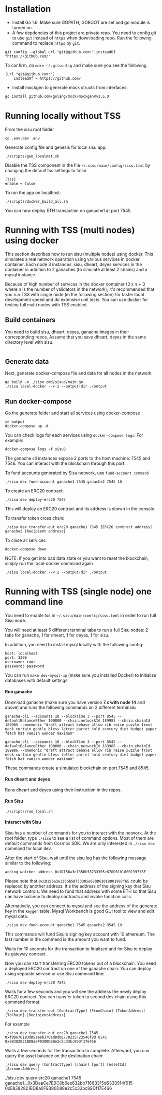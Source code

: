 # Installation

- Install Go 1.6. Make sure GOPATH, GOROOT are set and go module is turned on.
- A few depdencies of this project are private repo. You need to config git to use `git` instead of `https` when downloading repo.
Run the following command to replace `https` by `git`.

```
git config --global url."git@github.com:".insteadOf "https://github.com/"
```

To confirm, do `more ~/.gitconfig` and make sure you see the following:

```
[url "git@github.com:"]
	insteadOf = https://github.com/
```

- Install mockgen to generate mock structs from interfaces:

```bash
go install github.com/golang/mock/mockgen@v1.6.0
```

# Running locally without TSS

From the sisu root folder

```
cp .env.dev .env
```

Generate config file and genesis for local sisu app:

```
./scripts/gen_localnet.sh
```

Disable the TSS component in the file `~/.sisu/main/config/sisu.toml` by changing the default tss settings to false.

```
[tss]
enable = false
```

To run the app on localhost:

```
./scripts/docker_build_all.sh
```

You can now deploy ETH transaction on ganache1 at port 7545.

# Running with TSS (multi nodes) using docker

This section describes how to run sisu (multiple nodes) using docker. This simulates a real network operation using various services in docker container. Each node 3 instances: sisu, dheart, deyes services in the container in addition to 2 ganaches (to simulate at least 2 chains) and a mysql instance.

Because of high number of services in the docker container (3 x n + 3 where n is the number of validators in the network), it's recommended that you run TSS with single node (in the following section) for faster local development speed and do extensive unit tests. You can use docker for testing full multi nodes with TSS enabled.

## Build containers

You need to build sisu, dheart, deyes, ganache images in their corresponding repos. Assume that you save dheart, deyes in the same directory level with sisu.

```

```

## Generate data
Next, generate docker-compose file and data for all nodes in the network.
```
go build -o ./sisu cmd/sisud/main.go
./sisu local-docker --v 2 --output-dir ./output
```

## Run docker-compose
Go the generate folder and start all services using docker-compose
```
cd output
docker-compose up -d
```

You can check logs for each services using `docker-compose logs`. For example:
```
docker-compose logs -f sisu0
```

The ganache cli instances expose 2 ports to the host machine: 7545 and 7546. You can interact with the blockchain through this port.

To fund accounts generated by Sisu network, use `fund-account command`
```
./sisu dev fund-account ganache1 7545 ganache2 7546 10
```

To create an ERC20 contract:
```
./sisu dev deploy-erc20 7545
```
This will deploy an ERC20 contract and its address is shown in the console.

To transfer token cross chain:
```
./sisu dev transfer-out erc20 ganache1 7545 [ERC20 contract address] ganache2 [Recipient address]
```

To close all services:
```
docker-compose down
```

NOTE: if you get into bad data state or you want to reset the blockchain, simply run the local-docker command again
```
./sisu local-docker --v 2 --output-dir ./output
```


# Running with TSS (single node) one command line

You need to enable tss in `~/.sisu/main/config/sisu.toml` in order to run full Sisu node.

You will need at least 5 different terminal tabs to run a full Sisu nodes: 2 tabs for ganache, 1 for dheart, 1 for deyes, 1 for sisu.

In addition, you need to install mysql locally with the following config:

```
host: localhost
port: 3306
username: root
password: password
```

You can run `make dev-mysql-up` (make sure you installed Docker) to initialize databases with default settings

#### Run ganache

Download ganache (make sure you have version **7.x with node 14** and above) and runs the following commands on 2 different terminals:

```
ganache-cli --accounts 10 --blockTime 3 --port 8545 --defaultBalanceEther 100000 --chain.networkId 189985 --chain.chainId 189985 --mnemonic "draft attract behave allow rib raise puzzle frost neck curtain gentle bless letter parrot hold century diet budget paper fetch hat vanish wonder maximum"
```

```
ganache-cli --accounts 10 --blockTime 3 --port 8545 --defaultBalanceEther 100000 --chain.networkId 189986 --chain.chainId 189986 --mnemonic "draft attract behave allow rib raise puzzle frost neck curtain gentle bless letter parrot hold century diet budget paper fetch hat vanish wonder maximum"
```

These commands create a simulated blockchain on port 7545 and 8545.

#### Run dheart and deyes

Runs dheart and deyes using their instruction in the repos.

#### Run Sisu

```
./scripts/run_local.sh
```

#### Interact with Sisu

Sisu has a number of commands for you to interact with the network. At the root folder, type `./sisu` to see a list of command options. Most of them are default commands from Cosmos SDK. We are only interested in `./sisu dev` command for local dev.

After the start of Sisu, wait until the sisu log has the following message similar to the following:

```
adding watcher address 0x1D156a3e1356b58733305e670D61018001997f6E
```

Please note that `0x1D156a3e1356b58733305e670D61018001997f6E` could be replaced by another address. It's the address of the signing key that Sisu network controls. We need to fund that address with some ETH so that Sisu can have balance to deploy contracts and invoke function calls.

Alternatively, you can connect to mysql and see the address of the generate key in the `keygen` table. Mysql Workbench is good GUI tool to view and edit myqsl data.

```
./sisu dev fund-account ganache1 7545 ganache2 8545 10
```

This commands will fund Sisu's signing key account with 10 ethereum. The last number in the command is the amount you want to fund.

Waits for 10 seconds for the transaction to finalized and for Sisu to deploy its gateway contract.

Now you can start transferring ERC20 tokens out of a blockchain. You need a deployed ERC20 contract on one of the ganache chain. You can deploy using separate service or use Sisu command line:

```
./sisu dev deploy-erc20 7545
```

Waits for a few seconds and you will see the address the newly deploy ERC20 contract. You can transfer token to second dev chain using this command format:

```
./sisu dev transfer-out [ContractType] [FromChain] [TokenAddress] [ToChain] [RecipientAddress]
```

For example

```
./sisu dev transfer-out erc20 ganache1 7545 0xf0D676183dD5ae6b370adDdbE770235F23546f9d 8545 0xE8382821BD8a0F9380D88e2c5c33bc89Df17E466
```

Waits a few seconds for the transaction to complete. Afterward, you can query the asset balance on the destination chain:

```
./sisu dev query [ContractType] [chain] [port] [AssetId] [AccountAddress]
```

./sisu dev query erc20 ganache1 7545 ganache1__0x3DeaCe7E9C8b6ee632bb71663315d6330914f915 0xE8382821BD8a0F9380D88e2c5c33bc89Df17E466
```
